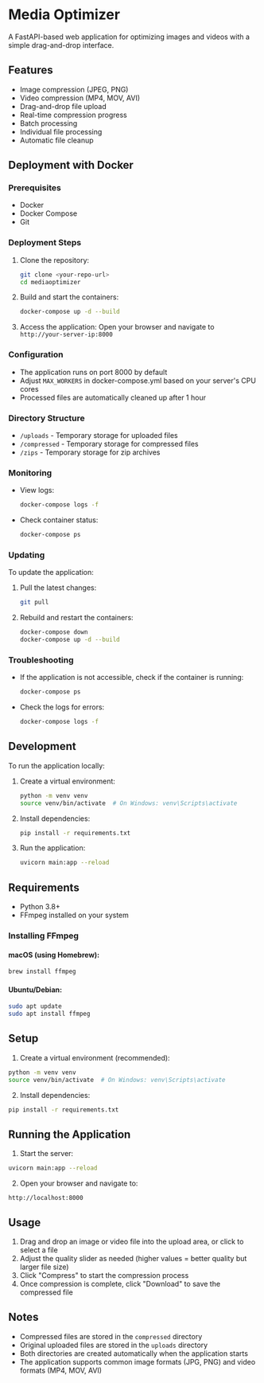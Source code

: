 # Media Optimizer

A FastAPI-based web application for optimizing images and videos with a simple drag-and-drop interface.

## Features

- Image compression (JPEG, PNG)
- Video compression (MP4, MOV, AVI)
- Drag-and-drop file upload
- Real-time compression progress
- Batch processing
- Individual file processing
- Automatic file cleanup

## Deployment with Docker

### Prerequisites

- Docker
- Docker Compose
- Git

### Deployment Steps

1. Clone the repository:
   ```bash
   git clone <your-repo-url>
   cd mediaoptimizer
   ```

2. Build and start the containers:
   ```bash
   docker-compose up -d --build
   ```

3. Access the application:
   Open your browser and navigate to `http://your-server-ip:8000`

### Configuration

- The application runs on port 8000 by default
- Adjust `MAX_WORKERS` in docker-compose.yml based on your server's CPU cores
- Processed files are automatically cleaned up after 1 hour

### Directory Structure

- `/uploads` - Temporary storage for uploaded files
- `/compressed` - Temporary storage for compressed files
- `/zips` - Temporary storage for zip archives

### Monitoring

- View logs:
  ```bash
  docker-compose logs -f
  ```

- Check container status:
  ```bash
  docker-compose ps
  ```

### Updating

To update the application:

1. Pull the latest changes:
   ```bash
   git pull
   ```

2. Rebuild and restart the containers:
   ```bash
   docker-compose down
   docker-compose up -d --build
   ```

### Troubleshooting

- If the application is not accessible, check if the container is running:
  ```bash
  docker-compose ps
  ```

- Check the logs for errors:
  ```bash
  docker-compose logs -f
  ```

## Development

To run the application locally:

1. Create a virtual environment:
   ```bash
   python -m venv venv
   source venv/bin/activate  # On Windows: venv\Scripts\activate
   ```

2. Install dependencies:
   ```bash
   pip install -r requirements.txt
   ```

3. Run the application:
   ```bash
   uvicorn main:app --reload
   ```

## Requirements

- Python 3.8+
- FFmpeg installed on your system

### Installing FFmpeg

#### macOS (using Homebrew):
```bash
brew install ffmpeg
```

#### Ubuntu/Debian:
```bash
sudo apt update
sudo apt install ffmpeg
```

## Setup

1. Create a virtual environment (recommended):
```bash
python -m venv venv
source venv/bin/activate  # On Windows: venv\Scripts\activate
```

2. Install dependencies:
```bash
pip install -r requirements.txt
```

## Running the Application

1. Start the server:
```bash
uvicorn main:app --reload
```

2. Open your browser and navigate to:
```
http://localhost:8000
```

## Usage

1. Drag and drop an image or video file into the upload area, or click to select a file
2. Adjust the quality slider as needed (higher values = better quality but larger file size)
3. Click "Compress" to start the compression process
4. Once compression is complete, click "Download" to save the compressed file

## Notes

- Compressed files are stored in the `compressed` directory
- Original uploaded files are stored in the `uploads` directory
- Both directories are created automatically when the application starts
- The application supports common image formats (JPG, PNG) and video formats (MP4, MOV, AVI) 